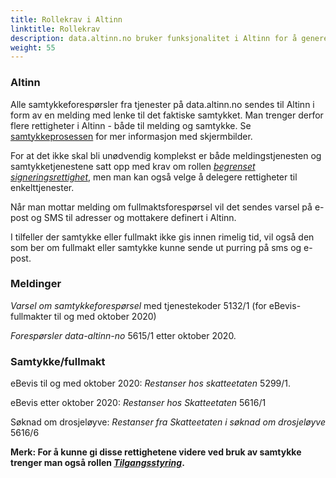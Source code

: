 ```yaml
---
title: Rollekrav i Altinn
linktitle: Rollekrav
description: data.altinn.no bruker funksjonalitet i Altinn for å generere samtykkeforespørsler før data kan utleveres. 
weight: 55
---
```


### Altinn
Alle samtykkeforespørsler fra tjenester på data.altinn.no sendes til Altinn i form av en melding med lenke til det faktiske samtykket. Man trenger derfor flere rettigheter i Altinn - både til melding og samtykke.
Se [samtykkeprosessen](/docs/utviklingsguider/data.altinn.no/samtykkeprosessen/) for mer informasjon med skjermbilder. 

For at det ikke skal bli unødvendig komplekst er både meldingstjenesten og samtykketjenestene satt opp med krav om rollen [*begrenset signeringsrettighet*](https://www.altinn.no/hjelp/skjema/alle-altinn-roller/begrenset-signeringsrettighet/), men man kan også velge å delegere rettigheter til enkelttjenester.

Når man mottar melding om fullmaktsforespørsel vil det sendes varsel på e-post og SMS til adresser og mottakere definert i Altinn.  

I tilfeller der samtykke eller fullmakt ikke gis innen rimelig tid, vil også den som ber om fullmakt eller samtykke kunne sende ut purring på sms og e-post.

### Meldinger
*Varsel om samtykkeforespørsel* med tjenestekoder 5132/1  (for eBevis-fullmakter til og med oktober 2020) 

*Forespørsler data-altinn-no* 5615/1 etter oktober 2020.

### Samtykke/fullmakt

eBevis til og med oktober 2020: *Restanser hos skatteetaten* 5299/1.

eBevis etter oktober 2020: *Restanser hos Skatteetaten* 5616/1

Søknad om drosjeløyve: *Restanser fra Skatteetaten i søknad om drosjeløyve* 5616/6

**Merk: For å kunne gi disse rettighetene videre ved bruk av samtykke trenger man også rollen [*Tilgangsstyring*](https://www.altinn.no/hjelp/skjema/alle-altinn-roller/tilgangsstyring/).**